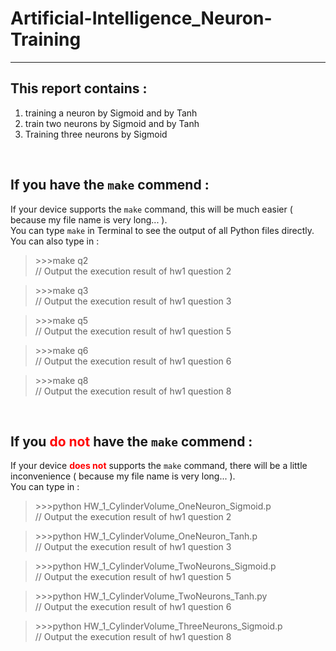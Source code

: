 # Artificial-Intelligence_Neuron-Training

---

## This report contains :

1. training a neuron by Sigmoid and by Tanh
2. train two neurons by Sigmoid and by Tanh
3. Training three neurons by Sigmoid

<br>

## If you have the `make` commend :

If your device supports the `make` command, this will be much easier ( because my file name is very long... ).<br>
You can type `make` in Terminal to see the output of all Python files directly.<br>
You can also type in :<br>

> <p>>>>make q2 <br>
> // Output the execution result of hw1 question 2 </p>

> <p>>>>make q3 <br>
> // Output the execution result of hw1 question 3 </p>

> <p>>>>make q5 <br>
> // Output the execution result of hw1 question 5 </p>

> <p>>>>make q6 <br>
> // Output the execution result of hw1 question 6 </p>

> <p>>>>make q8 <br>
> // Output the execution result of hw1 question 8 </p>

<br>

## If you <font color = "red">do not</font> have the `make` commend :

If your device <b><font color = "red">does not</font></b> supports the `make` command, there will be a little inconvenience ( because my file name is very long... ).<br>
You can type in :<br>

> <p>>>>python HW_1_CylinderVolume_OneNeuron_Sigmoid.p <br>
> // Output the execution result of hw1 question 2 </p>

> <p>>>>python HW_1_CylinderVolume_OneNeuron_Tanh.p  <br>
> // Output the execution result of hw1 question 3 </p>

> <p>>>>python HW_1_CylinderVolume_TwoNeurons_Sigmoid.p <br>
> // Output the execution result of hw1 question 5 </p>

> <p>>>>python HW_1_CylinderVolume_TwoNeurons_Tanh.py <br>
> // Output the execution result of hw1 question 6 </p>

> <p>>>>python HW_1_CylinderVolume_ThreeNeurons_Sigmoid.p <br>
> // Output the execution result of hw1 question 8 </p>
